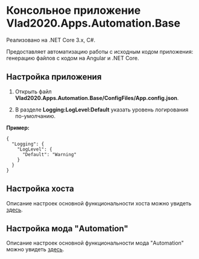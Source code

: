 # Консольное приложение Vlad2020.Apps.Automation.Base

Реализовано на .NET Core 3.x, C#.

Предоставляет автоматизацию работы с исходным кодом приложения:
генерацию файлов с кодом на Angular и .NET Core.

## Настройка приложения

1. Открыть файл **Vlad2020.Apps.Automation.Base/ConfigFiles/App.config.json**.

2. В разделе **Logging:LogLevel:Default** указать уровень логирования по-умолчанию.

**Пример:**

    {
      "Logging": {
        "LogLevel": {
          "Default": "Warning"
        }
      }
    }

## Настройка хоста

Описание настроек основной функциональности хоста можно увидеть
[здесь](../Vlad2020.Host.Base/README.md).

## Настройка мода "Automation"

Описание настроек основной функциональности мода "Automation" можно увидеть
[здесь](../Vlad2020.Mods.Automation.Base/README.md).
